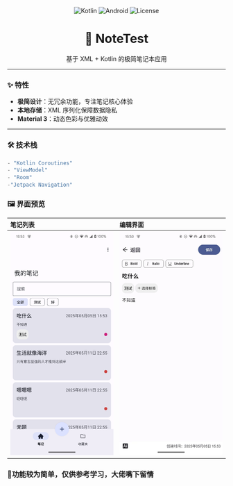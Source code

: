 <p align="center">
  <img src="https://img.shields.io/badge/Kotlin-1.9.0-purple?logo=kotlin" alt="Kotlin">
  <img src="https://img.shields.io/badge/Android-API_24+-3DDC84?logo=android" alt="Android">
  <img src="https://img.shields.io/github/license/lightningrealm/NoteTest?color=blue" alt="License">
</p>


<h1 align="center">📝 NoteTest</h1>
<p align="center">基于 XML + Kotlin 的极简笔记本应用</p>

---

### ✨ 特性

- **极简设计**：无冗余功能，专注笔记核心体验  
- **本地存储**：XML 序列化保障数据隐私  
- **Material 3**：动态色彩与优雅动效  

---

### 🛠️ 技术栈

```kotlin
- "Kotlin Coroutines"
- "ViewModel"
- "Room"
-"Jetpack Navigation"
```

### 🖼️ 界面预览

| 笔记列表                                                     | 编辑界面                                                     |
| :----------------------------------------------------------- | :----------------------------------------------------------- |
| ![笔记列表](https://github.com/lightningrealm/NoteTest/blob/main/1.png) | ![编辑界面](https://github.com/lightningrealm/NoteTest/blob/main/2.jpg) |



### 🎨功能较为简单，仅供参考学习，大佬嘴下留情

